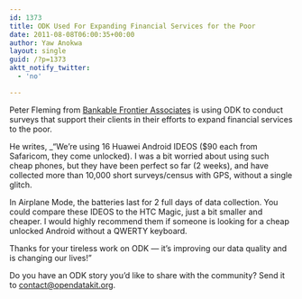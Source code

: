 ```yaml
---
id: 1373
title: ODK Used For Expanding Financial Services for the Poor
date: 2011-08-08T06:00:35+00:00
author: Yaw Anokwa
layout: single
guid: /?p=1373
aktt_notify_twitter:
  - 'no'

---
```

Peter Fleming from [Bankable Frontier Associates](http://www.bankablefrontier.com/) is using ODK to conduct surveys that support their clients in their efforts to expand financial services to the poor.

He writes, _&#8220;We&#8217;re using 16 Huawei Android IDEOS ($90 each from Safaricom, they come unlocked). I was a bit worried about using such cheap phones, but they have been perfect so far (2 weeks), and have collected more than 10,000 short surveys/census with GPS, without a single glitch. </p> 

In Airplane Mode, the batteries last for 2 full days of data collection. You could compare these IDEOS to the HTC Magic, just a bit smaller and cheaper. I would highly recommend them if someone is looking for a cheap unlocked Android without a QWERTY keyboard.

Thanks for your tireless work on ODK &#8212; it&#8217;s improving our data quality and is changing our lives!&#8221;</em>

Do you have an ODK story you&#8217;d like to share with the community? Send it to [contact@opendatakit.org](mailto://contact@opendatakit.org).
